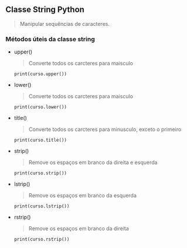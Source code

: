 ## Classe String Python 
> Manipular sequências de caracteres.
### Métodos úteis da classe string
- upper()
  > Converte todos os carcteres para maisculo
  ```
  print(curso.upper())
  ```
- lower()
  > Converte todos os carcteres para maisculo
   ```
  print(curso.lower())
  ```
- title()
  > Converte todos os carcteres para minusculo, exceto o primeiro
   ```
  print(curso.title())
  ```
- strip()
  > Remove os espaços em branco da direita e esquerda
   ```
  print(curso.strip())
  ```
- lstrip()
  > Remove os espaços em branco da esquerda
   ```
  print(curso.lstrip())
  ```
- rstrip()
  > Remove os espaços em branco da direita
   ```
  print(curso.rstrip())
  ```
